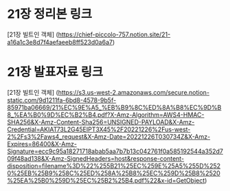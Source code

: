 # 21장 정리본 링크

[21장 빌트인 객체] (https://chief-piccolo-757.notion.site/21-a16a1c3e8d7f4aefaeeb8ff523d0a6a7)

# 21장 발표자료 링크

[21장 빌트인 객체] (https://s3.us-west-2.amazonaws.com/secure.notion-static.com/9d1211fa-6bd8-4578-9b5f-85971ba06669/21%EC%9E%A5_%EB%B9%8C%ED%8A%B8%EC%9D%B8_%EA%B0%9D%EC%B2%B4.pdf?X-Amz-Algorithm=AWS4-HMAC-SHA256&X-Amz-Content-Sha256=UNSIGNED-PAYLOAD&X-Amz-Credential=AKIAT73L2G45EIPT3X45%2F20221226%2Fus-west-2%2Fs3%2Faws4_request&X-Amz-Date=20221226T030734Z&X-Amz-Expires=86400&X-Amz-Signature=ecc9c95a18271718abab5aa7b7b13c042761f0a585192544a352d709f48ad138&X-Amz-SignedHeaders=host&response-content-disposition=filename%3D%22%255B21%25EC%259E%25A5%255D%2520%25EB%25B9%258C%25ED%258A%25B8%25EC%259D%25B8%2520%25EA%25B0%259D%25EC%25B2%25B4.pdf%22&x-id=GetObject)
